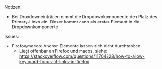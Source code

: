 Notizen:

- Bei Dropdowneinträgen nimmt die Dropdownkomponente den Platz des Primary-Links ein. Dieser kommt dann als erstes Element in die Dropdownkomponente

Issues:

- Firefox/macos: Anchor-Elemente lassen sich nicht durchtabben.
  - Liegt offenbar an Firefox und macos, siehe:
    https://stackoverflow.com/questions/11704828/how-to-allow-keyboard-focus-of-links-in-firefox
